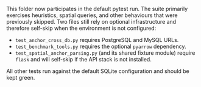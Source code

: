 This folder now participates in the default pytest run. The suite primarily exercises
heuristics, spatial queries, and other behaviours that were previously skipped. Two
files still rely on optional infrastructure and therefore self-skip when the
environment is not configured:

- `test_anchor_cross_db.py` requires PostgreSQL and MySQL URLs.
- `test_benchmark_tools.py` requires the optional `pyarrow` dependency.
- `test_spatial_anchor_parsing.py` (and its shared fixture module) require `flask` and
  will self-skip if the API stack is not installed.

All other tests run against the default SQLite configuration and should be kept
green.
